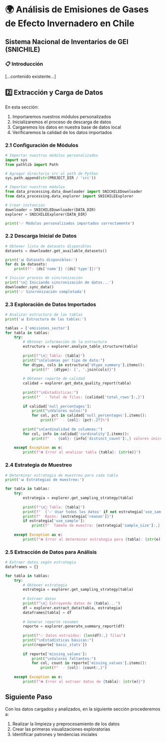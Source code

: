 # 🌍 Análisis de Emisiones de Gases de Efecto Invernadero en Chile
## Sistema Nacional de Inventarios de GEI (SNICHILE)

### 📋 Introducción
[...contenido existente...]

## 2️⃣ Extracción y Carga de Datos

En esta sección:
1. Importaremos nuestros módulos personalizados
2. Inicializaremos el proceso de descarga de datos
3. Cargaremos los datos en nuestra base de datos local
4. Verificaremos la calidad de los datos importados

### 2.1 Configuración de Módulos

```python
# Importar nuestros módulos personalizados
import sys
from pathlib import Path

# Agregar directorio src al path de Python
sys.path.append(str(PROJECT_DIR / 'src'))

# Importar nuestros módulos
from data_processing.data_downloader import SNICHILEDownloader
from data_processing.data_explorer import SNICHILEExplorer

# Crear instancias
downloader = SNICHILEDownloader(DATA_DIR)
explorer = SNICHILEExplorer(DATA_DIR)

print('✅ Módulos personalizados importados correctamente')
```

### 2.2 Descarga Inicial de Datos

```python
# Obtener lista de datasets disponibles
datasets = downloader.get_available_datasets()

print('📊 Datasets disponibles:')
for ds in datasets:
    print(f"- {ds['name']} ({ds['type']})")

# Iniciar proceso de sincronización
print('\n🔄 Iniciando sincronización de datos...')
downloader.sync_data()
print('✅ Sincronización completada')
```

### 2.3 Exploración de Datos Importados

```python
# Analizar estructura de las tablas
print('📊 Estructura de las tablas:')

tablas = ['emisiones_sector']
for tabla in tablas:
    try:
        # Obtener información de la estructura
        estructura = explorer.analyze_table_structure(tabla)
        
        print(f"\n📌 Tabla: {tabla}")
        print("\nColumnas por tipo de dato:")
        for dtype, cols in estructura['dtype_summary'].items():
            print(f"  {dtype}: {', '.join(cols)}")
            
        # Obtener reporte de calidad
        calidad = explorer.get_data_quality_report(tabla)
        
        print(f"\nEstadísticas:")
        print(f"  - Total de filas: {calidad['total_rows']:,}")
        
        if calidad['null_percentages']:
            print("\nValores nulos:")
            for col, pct in calidad['null_percentages'].items():
                print(f"  - {col}: {pct:.2f}%")
                
        print("\nCardinalidad de columnas:")
        for col, info in calidad['cardinality'].items():
            print(f"  - {col}: {info['distinct_count']:,} valores únicos ({info['distinct_ratio']:.2f}%)")
            
    except Exception as e:
        print(f"❌ Error al analizar tabla {tabla}: {str(e)}")
```

### 2.4 Estrategia de Muestreo

```python
# Determinar estrategia de muestreo para cada tabla
print('📊 Estrategias de muestreo:')

for tabla in tablas:
    try:
        estrategia = explorer.get_sampling_strategy(tabla)
        
        print(f"\n📌 Tabla: {tabla}")
        print(f"  {'✅ Usar todos los datos' if not estrategia['use_sample'] else '🔄 Usar muestra'}")
        print(f"  Razón: {estrategia['reason']}")
        if estrategia['use_sample']:
            print(f"  Tamaño de muestra: {estrategia['sample_size']:,} filas")
            
    except Exception as e:
        print(f"❌ Error al determinar estrategia para {tabla}: {str(e)}")
```

### 2.5 Extracción de Datos para Análisis

```python
# Extraer datos según estrategia
dataframes = {}

for tabla in tablas:
    try:
        # Obtener estrategia
        estrategia = explorer.get_sampling_strategy(tabla)
        
        # Extraer datos
        print(f"\n🔄 Extrayendo datos de {tabla}...")
        df = explorer.extract_data(tabla, estrategia)
        dataframes[tabla] = df
        
        # Generar reporte resumen
        reporte = explorer.generate_summary_report(df)
        
        print(f"✅ Datos extraídos: {len(df):,} filas")
        print("\nEstadísticas básicas:")
        print(reporte['basic_stats'])
        
        if reporte['missing_values']:
            print("\nValores faltantes:")
            for col, count in reporte['missing_values'].items():
                print(f"  - {col}: {count:,}")
                
    except Exception as e:
        print(f"❌ Error al extraer datos de {tabla}: {str(e)}")
```

## Siguiente Paso

Con los datos cargados y analizados, en la siguiente sección procederemos a:
1. Realizar la limpieza y preprocesamiento de los datos
2. Crear las primeras visualizaciones exploratorias
3. Identificar patrones y tendencias iniciales
